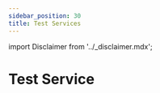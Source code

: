 ```yaml
---
sidebar_position: 30
title: Test Services
---
```


import Disclaimer from '../\_disclaimer.mdx';

<Disclaimer />

# Test Service
